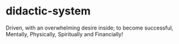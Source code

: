 # didactic-system
Driven, with an overwhelming desire inside;  to become successful, Mentally, Physically, Spiritually and Financially!
